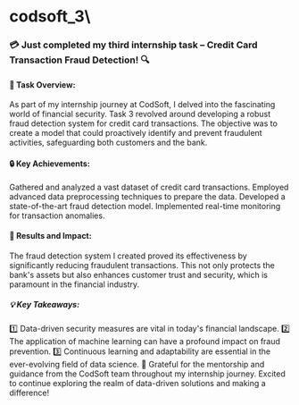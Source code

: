 # codsoft_3\

### 💳 Just completed my third internship task – Credit Card Transaction Fraud Detection! 🔍
#### 🧐 Task Overview:
As part of my internship journey at CodSoft, I delved into the fascinating world of financial security. Task 3 revolved around developing a robust fraud detection system for credit card transactions. The objective was to create a model that could proactively identify and prevent fraudulent activities, safeguarding both customers and the bank.
#### 🔒 Key Achievements:
Gathered and analyzed a vast dataset of credit card transactions.
Employed advanced data preprocessing techniques to prepare the data.
Developed a state-of-the-art fraud detection model.
Implemented real-time monitoring for transaction anomalies.
#### 🚫 Results and Impact:
The fraud detection system I created proved its effectiveness by significantly reducing fraudulent transactions. This not only protects the bank's assets but also enhances customer trust and security, which is paramount in the financial industry.
##### 💡 Key Takeaways:
1️⃣ Data-driven security measures are vital in today's financial landscape.
2️⃣ The application of machine learning can have a profound impact on fraud prevention.
3️⃣ Continuous learning and adaptability are essential in the ever-evolving field of data science.
🙌 Grateful for the mentorship and guidance from the CodSoft team throughout my internship journey. Excited to continue exploring the realm of data-driven solutions and making a difference!
